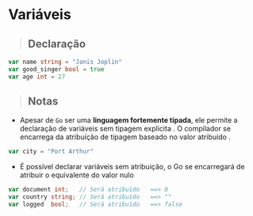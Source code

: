 # Variáveis

> ## Declaração 

```go
var name string = "Janis Joplin"
var good_singer bool = true
var age int = 27
```

> ## Notas

* Apesar de `Go` ser uma **linguagem fortemente tipada**, ele permite a declaração
de variáveis sem tipagem explicita . O compilador se encarrega da atribuíção de tipagem baseado
no valor atribuído . 

```go
var city = "Port Arthur"
```

- É possível declarar variáveis sem atribuição, o Go se encarregará de atribuir o equivalente do
valor nulo 


```go
var document int;   // Será atribuído   ==> 0
var country string; // Será atribuído   ==> ""
var logged  bool;   // Será atribuído   ==> false
```